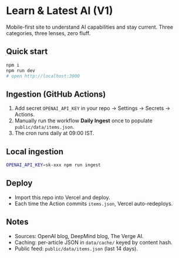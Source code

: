 # Learn & Latest AI (V1)

Mobile-first site to understand AI capabilities and stay current. Three categories, three lenses, zero fluff.

## Quick start

```bash
npm i
npm run dev
# open http://localhost:3000
```

## Ingestion (GitHub Actions)

1. Add secret `OPENAI_API_KEY` in your repo → Settings → Secrets → Actions.
2. Manually run the workflow **Daily Ingest** once to populate `public/data/items.json`.
3. The cron runs daily at 09:00 IST.

## Local ingestion

```bash
OPENAI_API_KEY=sk-xxx npm run ingest
```

## Deploy

- Import this repo into Vercel and deploy.
- Each time the Action commits `items.json`, Vercel auto-redeploys.

## Notes

- Sources: OpenAI blog, DeepMind blog, The Verge AI.
- Caching: per-article JSON in `data/cache/` keyed by content hash.
- Public feed: `public/data/items.json` (last 14 days).
